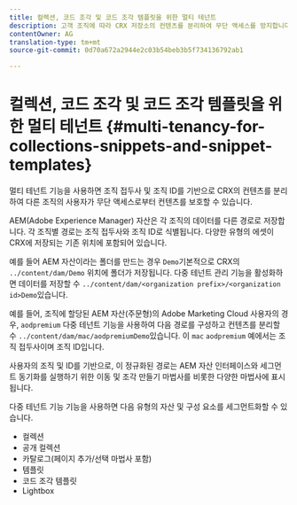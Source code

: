 ```yaml
---
title: 컬렉션, 코드 조각 및 코드 조각 템플릿을 위한 멀티 테넌트
description: 고객 조직에 따라 CRX 저장소의 컨텐츠를 분리하여 무단 액세스를 방지합니다.
contentOwner: AG
translation-type: tm+mt
source-git-commit: 0d70a672a2944e2c03b54beb3b5f734136792ab1

---
```



# 컬렉션, 코드 조각 및 코드 조각 템플릿을 위한 멀티 테넌트 {#multi-tenancy-for-collections-snippets-and-snippet-templates}

멀티 테넌트 기능을 사용하면 조직 접두사 및 조직 ID를 기반으로 CRX의 컨텐츠를 분리하여 다른 조직의 사용자가 무단 액세스로부터 컨텐츠를 보호할 수 있습니다.

AEM(Adobe Experience Manager) 자산은 각 조직의 데이터를 다른 경로로 저장합니다. 각 조직별 경로는 조직 접두사와 조직 ID로 식별됩니다.
다양한 유형의 에셋이 CRX에 저장되는 기존 위치에 포함되어 있습니다.

예를 들어 AEM 자산이라는 폴더를 만드는 경우 `Demo`기본적으로 CRX의 `../content/dam/Demo` 위치에 폴더가 저장됩니다. 다중 테넌트 관리 기능을 활성화하면 데이터를 저장할 수 `../content/dam/<organization prefix>/<organization id>Demo`있습니다.

예를 들어, 조직에 할당된 AEM 자산(주문형)의 Adobe Marketing Cloud 사용자의 경우, `aodpremium` 다중 테넌트 기능을 사용하여 다음 경로를 구성하고 컨텐츠를 분리할 수 `../content/dam/mac/aodpremiumDemo`있습니다. 이 `mac` `aodpremium` 예에서는 조직 접두사이며 조직 ID입니다.

사용자의 조직 및 ID를 기반으로, 이 정규화된 경로는 AEM 자산 인터페이스와 세그먼트 동기화를 실행하기 위한 이동 및 조각 만들기 마법사를 비롯한 다양한 마법사에 표시됩니다.

다중 테넌트 기능 기능을 사용하면 다음 유형의 자산 및 구성 요소를 세그먼트화할 수 있습니다.

* 컬렉션
* 공개 컬렉션
* 카탈로그(페이지 추가/선택 마법사 포함)
* 템플릿
* 코드 조각 템플릿
* Lightbox
